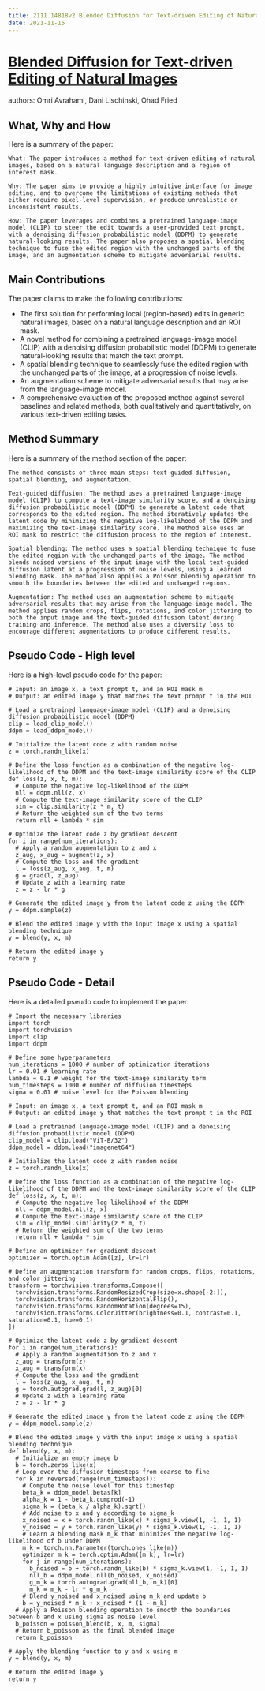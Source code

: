 ```yaml
---
title: 2111.14818v2 Blended Diffusion for Text-driven Editing of Natural Images
date: 2021-11-15
---
```


# [Blended Diffusion for Text-driven Editing of Natural Images](http://arxiv.org/abs/2111.14818v2)

authors: Omri Avrahami, Dani Lischinski, Ohad Fried


## What, Why and How

[1]: https://arxiv.org/abs/2111.14818 "Blended Diffusion for Text-driven Editing of Natural Images"
[2]: https://arxiv.org/pdf/2111.14818 "arXiv.org e-Print archive"
[3]: https://arxiv.org/pdf/2111.14818v1 "arXiv.org"

Here is a summary of the paper:

```
What: The paper introduces a method for text-driven editing of natural images, based on a natural language description and a region of interest mask.

Why: The paper aims to provide a highly intuitive interface for image editing, and to overcome the limitations of existing methods that either require pixel-level supervision, or produce unrealistic or inconsistent results.

How: The paper leverages and combines a pretrained language-image model (CLIP) to steer the edit towards a user-provided text prompt, with a denoising diffusion probabilistic model (DDPM) to generate natural-looking results. The paper also proposes a spatial blending technique to fuse the edited region with the unchanged parts of the image, and an augmentation scheme to mitigate adversarial results.
```


## Main Contributions

[1]: https://arxiv.org/abs/2111.14818 "Blended Diffusion for Text-driven Editing of Natural Images"
[2]: https://arxiv.org/pdf/2111.14818 "arXiv.org e-Print archive"
[3]: https://arxiv.org/pdf/2111.14818v1 "arXiv.org"

The paper claims to make the following contributions:

- The first solution for performing local (region-based) edits in generic natural images, based on a natural language description and an ROI mask.
- A novel method for combining a pretrained language-image model (CLIP) with a denoising diffusion probabilistic model (DDPM) to generate natural-looking results that match the text prompt.
- A spatial blending technique to seamlessly fuse the edited region with the unchanged parts of the image, at a progression of noise levels.
- An augmentation scheme to mitigate adversarial results that may arise from the language-image model.
- A comprehensive evaluation of the proposed method against several baselines and related methods, both qualitatively and quantitatively, on various text-driven editing tasks.

## Method Summary

[1]: https://arxiv.org/abs/2111.14818 "Blended Diffusion for Text-driven Editing of Natural Images"
[2]: https://arxiv.org/pdf/2111.14818 "arXiv.org e-Print archive"
[3]: https://arxiv.org/pdf/2111.14818v1 "arXiv.org"

Here is a summary of the method section of the paper:

```
The method consists of three main steps: text-guided diffusion, spatial blending, and augmentation.

Text-guided diffusion: The method uses a pretrained language-image model (CLIP) to compute a text-image similarity score, and a denoising diffusion probabilistic model (DDPM) to generate a latent code that corresponds to the edited region. The method iteratively updates the latent code by minimizing the negative log-likelihood of the DDPM and maximizing the text-image similarity score. The method also uses an ROI mask to restrict the diffusion process to the region of interest.

Spatial blending: The method uses a spatial blending technique to fuse the edited region with the unchanged parts of the image. The method blends noised versions of the input image with the local text-guided diffusion latent at a progression of noise levels, using a learned blending mask. The method also applies a Poisson blending operation to smooth the boundaries between the edited and unchanged regions.

Augmentation: The method uses an augmentation scheme to mitigate adversarial results that may arise from the language-image model. The method applies random crops, flips, rotations, and color jittering to both the input image and the text-guided diffusion latent during training and inference. The method also uses a diversity loss to encourage different augmentations to produce different results.
```

## Pseudo Code - High level

[1]: https://arxiv.org/abs/2111.14818 "Blended Diffusion for Text-driven Editing of Natural Images"
[2]: https://arxiv.org/pdf/2111.14818 "arXiv.org e-Print archive"
[3]: https://arxiv.org/pdf/2111.14818v1 "arXiv.org"

Here is a high-level pseudo code for the paper:

```
# Input: an image x, a text prompt t, and an ROI mask m
# Output: an edited image y that matches the text prompt t in the ROI

# Load a pretrained language-image model (CLIP) and a denoising diffusion probabilistic model (DDPM)
clip = load_clip_model()
ddpm = load_ddpm_model()

# Initialize the latent code z with random noise
z = torch.randn_like(x)

# Define the loss function as a combination of the negative log-likelihood of the DDPM and the text-image similarity score of the CLIP
def loss(z, x, t, m):
  # Compute the negative log-likelihood of the DDPM
  nll = ddpm.nll(z, x)
  # Compute the text-image similarity score of the CLIP
  sim = clip.similarity(z * m, t)
  # Return the weighted sum of the two terms
  return nll + lambda * sim

# Optimize the latent code z by gradient descent
for i in range(num_iterations):
  # Apply a random augmentation to z and x
  z_aug, x_aug = augment(z, x)
  # Compute the loss and the gradient
  l = loss(z_aug, x_aug, t, m)
  g = grad(l, z_aug)
  # Update z with a learning rate
  z = z - lr * g

# Generate the edited image y from the latent code z using the DDPM
y = ddpm.sample(z)

# Blend the edited image y with the input image x using a spatial blending technique
y = blend(y, x, m)

# Return the edited image y
return y
```

## Pseudo Code - Detail

[1]: https://arxiv.org/abs/2111.14818 "Blended Diffusion for Text-driven Editing of Natural Images"
[2]: https://arxiv.org/pdf/2111.14818 "arXiv.org e-Print archive"
[3]: https://arxiv.org/pdf/2111.14818v1 "arXiv.org"

Here is a detailed pseudo code to implement the paper:

```
# Import the necessary libraries
import torch
import torchvision
import clip
import ddpm

# Define some hyperparameters
num_iterations = 1000 # number of optimization iterations
lr = 0.01 # learning rate
lambda = 0.1 # weight for the text-image similarity term
num_timesteps = 1000 # number of diffusion timesteps
sigma = 0.01 # noise level for the Poisson blending

# Input: an image x, a text prompt t, and an ROI mask m
# Output: an edited image y that matches the text prompt t in the ROI

# Load a pretrained language-image model (CLIP) and a denoising diffusion probabilistic model (DDPM)
clip_model = clip.load("ViT-B/32")
ddpm_model = ddpm.load("imagenet64")

# Initialize the latent code z with random noise
z = torch.randn_like(x)

# Define the loss function as a combination of the negative log-likelihood of the DDPM and the text-image similarity score of the CLIP
def loss(z, x, t, m):
  # Compute the negative log-likelihood of the DDPM
  nll = ddpm_model.nll(z, x)
  # Compute the text-image similarity score of the CLIP
  sim = clip_model.similarity(z * m, t)
  # Return the weighted sum of the two terms
  return nll + lambda * sim

# Define an optimizer for gradient descent
optimizer = torch.optim.Adam([z], lr=lr)

# Define an augmentation transform for random crops, flips, rotations, and color jittering
transform = torchvision.transforms.Compose([
  torchvision.transforms.RandomResizedCrop(size=x.shape[-2:]),
  torchvision.transforms.RandomHorizontalFlip(),
  torchvision.transforms.RandomRotation(degrees=15),
  torchvision.transforms.ColorJitter(brightness=0.1, contrast=0.1, saturation=0.1, hue=0.1)
])

# Optimize the latent code z by gradient descent
for i in range(num_iterations):
  # Apply a random augmentation to z and x
  z_aug = transform(z)
  x_aug = transform(x)
  # Compute the loss and the gradient
  l = loss(z_aug, x_aug, t, m)
  g = torch.autograd.grad(l, z_aug)[0]
  # Update z with a learning rate
  z = z - lr * g

# Generate the edited image y from the latent code z using the DDPM
y = ddpm_model.sample(z)

# Blend the edited image y with the input image x using a spatial blending technique
def blend(y, x, m):
  # Initialize an empty image b
  b = torch.zeros_like(x)
  # Loop over the diffusion timesteps from coarse to fine
  for k in reversed(range(num_timesteps)):
    # Compute the noise level for this timestep
    beta_k = ddpm_model.betas[k]
    alpha_k = 1 - beta_k.cumprod(-1)
    sigma_k = (beta_k / alpha_k).sqrt()
    # Add noise to x and y according to sigma_k
    x_noised = x + torch.randn_like(x) * sigma_k.view(1, -1, 1, 1)
    y_noised = y + torch.randn_like(y) * sigma_k.view(1, -1, 1, 1)
    # Learn a blending mask m_k that minimizes the negative log-likelihood of b under DDPM
    m_k = torch.nn.Parameter(torch.ones_like(m))
    optimizer_m_k = torch.optim.Adam([m_k], lr=lr)
    for j in range(num_iterations):
      b_noised = b + torch.randn_like(b) * sigma_k.view(1, -1, 1, 1)
      nll_b = ddpm_model.nll(b_noised, x_noised)
      g_m_k = torch.autograd.grad(nll_b, m_k)[0]
      m_k = m_k - lr * g_m_k
    # Blend y_noised and x_noised using m_k and update b
    b = y_noised * m_k + x_noised * (1 - m_k)
  # Apply a Poisson blending operation to smooth the boundaries between b and x using sigma as noise level
  b_poisson = poisson_blend(b, x, m, sigma)
  # Return b_poisson as the final blended image
  return b_poisson

# Apply the blending function to y and x using m
y = blend(y, x, m)

# Return the edited image y
return y

```